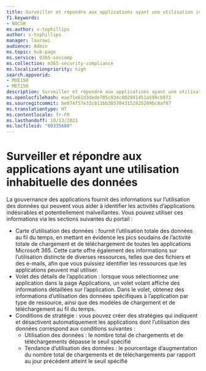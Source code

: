 ```yaml
---
title: Surveiller et répondre aux applications ayant une utilisation inhabituelle des données
f1.keywords:
- NOCSH
ms.author: v-tophillips
author: v-tophillips
manager: laurawi
audience: Admin
ms.topic: hub-page
ms.service: O365-seccomp
ms.collection: m365-security-compliance
ms.localizationpriority: high
search.appverid:
- MOE150
- MET150
description: Surveiller et répondre aux applications ayant une utilisation inhabituelle des données.
ms.openlocfilehash: eae71e61d3dede705c034c802841451a599cb971
ms.sourcegitcommit: be074f57e33c811bb3857043152825209bc8af07
ms.translationtype: HT
ms.contentlocale: fr-FR
ms.lasthandoff: 10/13/2021
ms.locfileid: "60335680"
---
```

# <a name="monitor-and-respond-to-apps-with-unusual-data-usage"></a>Surveiller et répondre aux applications ayant une utilisation inhabituelle des données

La gouvernance des applications fournit des informations sur l’utilisation des données qui peuvent vous aider à identifier les activités d’applications indésirables et potentiellement malveillantes. Vous pouvez utiliser ces informations via les sections suivantes du portail :

- Carte d’utilisation des données : fournit l’utilisation totale des données au fil du temps, en mettant en évidence les pics soudains de l’activité totale de chargement et de téléchargement de toutes les applications Microsoft 365. Cette carte offre également des informations sur l’utilisation distincte de diverses ressources, telles que des fichiers et des e-mails, afin que vous puissiez identifier les ressources que les applications peuvent mal utiliser.
- Volet des détails de l’application : lorsque vous sélectionnez une application dans la page Applications, un volet volant affiche des informations détaillées sur l’application. Dans le volet, obtenez des informations d’utilisation des données spécifiques à l’application par type de ressource, ainsi que des modèles de chargement et de téléchargement au fil du temps.
- Conditions de stratégie : vous pouvez créer des stratégies qui indiquent et désactivent automatiquement les applications dont l’utilisation des données correspond aux conditions suivantes :
  - Utilisation des données : le nombre total de chargements et de téléchargements dépasse le seuil spécifié
  - Tendance d’utilisation des données : le pourcentage d’augmentation du nombre total de chargements et de téléchargements par rapport au jour précédent atteint le seuil spécifié
